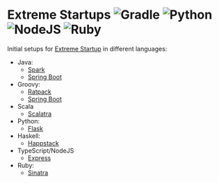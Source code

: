 # Extreme Startups ![Gradle](https://github.com/artamonovkirill/extreme-startup/workflows/Gradle/badge.svg) ![Python](https://github.com/artamonovkirill/extreme-startup/workflows/Python/badge.svg) ![NodeJS](https://github.com/artamonovkirill/extreme-startup/workflows/NodeJS/badge.svg) ![Ruby](https://github.com/artamonovkirill/extreme-startup/workflows/Ruby/badge.svg) 

Initial setups for [Extreme Startup](https://github.com/rchatley/extreme_startup) in different languages:

* Java:
  * [Spark](./java/spark)
  * [Spring Boot](./java/springboot)
* Groovy:
  * [Ratpack](./groovy/ratpack/README.md)
  * [Spring Boot](./groovy/springboot)
* Scala
  * [Scalatra](./scala/scalatra/README.md)
* Python:
  * [Flask](./python/flask/README.md)
* Haskell:
  * [Happstack](./haskell/happstack/README.md)
* TypeScript/NodeJS
  * [Express](./nodejs/express/README.md)
* Ruby:
  * [Sinatra](./ruby/sinatra/README.md)